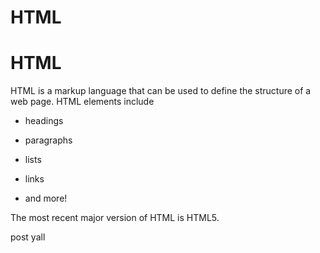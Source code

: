 # HTML
# HTML















HTML is a markup language that can be used to define the structure of a web page. HTML elements include















* headings







* paragraphs







* lists







* links







* and more!















The most recent major version of HTML is HTML5.





post yall